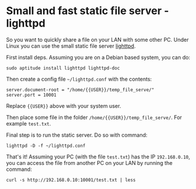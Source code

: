# Small and fast static file server - lighttpd

So you want to quickly share a file on your LAN with some other PC. Under Linux you can use the small static file server [lighttpd](https://www.lighttpd.net/).

First install deps. Assuming you are on a Debian based system, you can do:

```
sudo aptitude install lighttpd lighttpd-doc
```

Then create a config file `~/lighttpd.conf` with the contents:

```
server.document-root = "/home/{{USER}}/temp_file_serve/"
server.port = 10001
```

Replace `{{USER}}` above with your system user.

Then place some file in the folder `/home/{{USER}}/temp_file_serve/`. For example `test.txt`.

Final step is to run the static server. Do so with command:

```
lighttpd -D -f ~/lighttpd.conf
```

That's it! Assuming your PC (with the file `test.txt`) has the IP `192.168.0.10`, you can access the file from another PC on your LAN by running the command:

```
curl -s http://192.168.0.10:10001/test.txt | less
```
